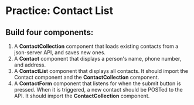 # Practice: Contact List

## Build four components:

1. A **ContactCollection** component that loads existing contacts from a json-server API, and saves new ones.
1. A **Contact** component that displays a person's name, phone number, and address.
1. A **ContactLis**t component that displays all contacts. It should import the Contact component and the **ContactCollection** component.
1. A **ContactForm** component that listens for when the submit button is pressed. When it is triggered, a new contact should be POSTed to the API. It should import the **ContactCollection** component.